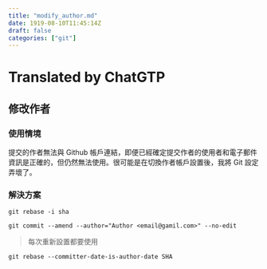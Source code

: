```yaml
---
title: "modify_author.md"
date: 1919-08-10T11:45:14Z
draft: false
categories: ["git"]
---
```




# Translated by ChatGTP

## 修改作者

### 使用情境

提交的作者無法與 Github 帳戶連結，即便已經確定提交作者的使用者和電子郵件資訊是正確的，但仍然無法使用。很可能是在切換作者帳戶設置後，我將 Git 設定弄壞了。

### 解決方案

`git rebase -i sha`

`git commit --amend --author="Author <email@gamil.com>" --no-edit`
> 每次重新設置都要使用

`git rebase --committer-date-is-author-date SHA`